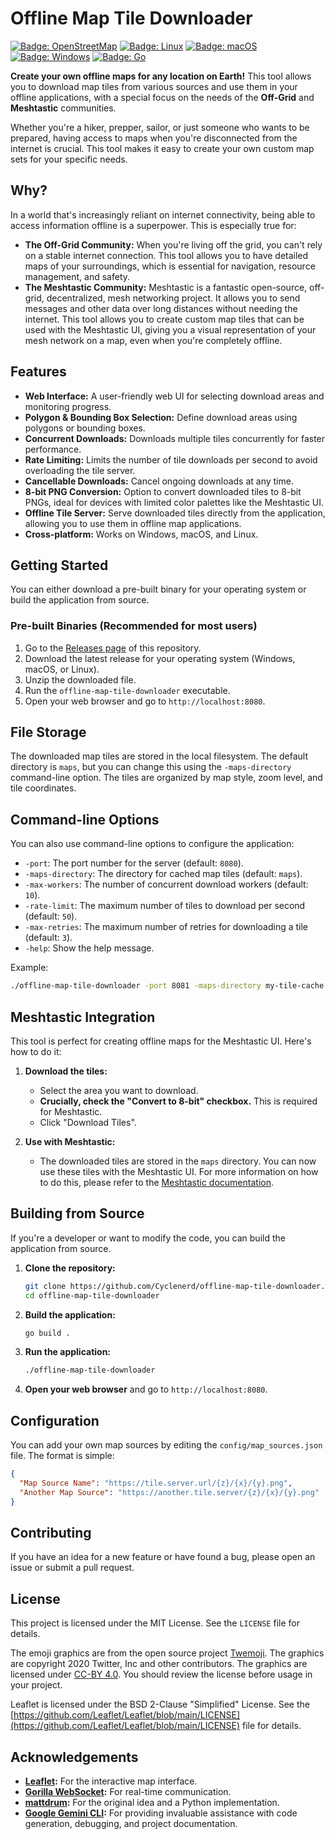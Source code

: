 # Offline Map Tile Downloader

[![Badge: OpenStreetMap](https://img.shields.io/badge/OpenStreetMap-7EBC6F.svg?logo=openstreetmap&logoColor=white)](#readme)
[![Badge: Linux](https://img.shields.io/badge/Linux-FCC624.svg?logo=linux&logoColor=black)](#readme)
[![Badge: macOS](https://img.shields.io/badge/macOS-000000.svg?logo=apple&logoColor=white)](#readme)
[![Badge: Windows](https://img.shields.io/badge/Windows-008080.svg?logoColor=white)](#readme)
[![Badge: Go](https://img.shields.io/badge/Go-%2300ADD8.svg?logo=go&logoColor=white)](#readme)

**Create your own offline maps for any location on Earth!** This tool allows you to download map tiles from various sources and use them in your offline applications, with a special focus on the needs of the **Off-Grid** and **Meshtastic** communities.

Whether you're a hiker, prepper, sailor, or just someone who wants to be prepared, having access to maps when you're disconnected from the internet is crucial. This tool makes it easy to create your own custom map sets for your specific needs.

## Why?

In a world that's increasingly reliant on internet connectivity, being able to access information offline is a superpower. This is especially true for:

*   **The Off-Grid Community:** When you're living off the grid, you can't rely on a stable internet connection. This tool allows you to have detailed maps of your surroundings, which is essential for navigation, resource management, and safety.
*   **The Meshtastic Community:** Meshtastic is a fantastic open-source, off-grid, decentralized, mesh networking project. It allows you to send messages and other data over long distances without needing the internet. This tool allows you to create custom map tiles that can be used with the Meshtastic UI, giving you a visual representation of your mesh network on a map, even when you're completely offline.

## Features

*   **Web Interface:** A user-friendly web UI for selecting download areas and monitoring progress.
*   **Polygon & Bounding Box Selection:** Define download areas using polygons or bounding boxes.
*   **Concurrent Downloads:** Downloads multiple tiles concurrently for faster performance.
*   **Rate Limiting:** Limits the number of tile downloads per second to avoid overloading the tile server.
*   **Cancellable Downloads:** Cancel ongoing downloads at any time.
*   **8-bit PNG Conversion:** Option to convert downloaded tiles to 8-bit PNGs, ideal for devices with limited color palettes like the Meshtastic UI.
*   **Offline Tile Server:** Serve downloaded tiles directly from the application, allowing you to use them in offline map applications.
*   **Cross-platform:** Works on Windows, macOS, and Linux.

## Getting Started

You can either download a pre-built binary for your operating system or build the application from source.

### Pre-built Binaries (Recommended for most users)

1.  Go to the [Releases page](https://github.com/Cyclenerd/offline-map-tile-downloader/releases) of this repository.
2.  Download the latest release for your operating system (Windows, macOS, or Linux).
3.  Unzip the downloaded file.
4.  Run the `offline-map-tile-downloader` executable.
5.  Open your web browser and go to `http://localhost:8080`.

## File Storage

The downloaded map tiles are stored in the local filesystem. The default directory is `maps`, but you can change this using the `-maps-directory` command-line option. The tiles are organized by map style, zoom level, and tile coordinates.

## Command-line Options

You can also use command-line options to configure the application:

*   `-port`: The port number for the server (default: `8080`).
*   `-maps-directory`: The directory for cached map tiles (default: `maps`).
*   `-max-workers`: The number of concurrent download workers (default: `10`).
*   `-rate-limit`: The maximum number of tiles to download per second (default: `50`).
*   `-max-retries`: The maximum number of retries for downloading a tile (default: `3`).
*   `-help`: Show the help message.

Example:

```bash
./offline-map-tile-downloader -port 8081 -maps-directory my-tile-cache -max-workers 5 -rate-limit 25
```

## Meshtastic Integration

This tool is perfect for creating offline maps for the Meshtastic UI. Here's how to do it:

1.  **Download the tiles:**
    *   Select the area you want to download.
    *   **Crucially, check the "Convert to 8-bit" checkbox.** This is required for Meshtastic.
    *   Click "Download Tiles".

2.  **Use with Meshtastic:**
    *   The downloaded tiles are stored in the `maps` directory. You can now use these tiles with the Meshtastic UI. For more information on how to do this, please refer to the [Meshtastic documentation](https://meshtastic.org/docs/software/meshtastic-ui/#map).

## Building from Source

If you're a developer or want to modify the code, you can build the application from source.

1.  **Clone the repository:**
    ```bash
    git clone https://github.com/Cyclenerd/offline-map-tile-downloader.git
    cd offline-map-tile-downloader
    ```
2.  **Build the application:**
    ```bash
    go build .
    ```
3.  **Run the application:**
    ```bash
    ./offline-map-tile-downloader
    ```
4.  **Open your web browser** and go to `http://localhost:8080`.

## Configuration

You can add your own map sources by editing the `config/map_sources.json` file. The format is simple:

```json
{
  "Map Source Name": "https://tile.server.url/{z}/{x}/{y}.png",
  "Another Map Source": "https://another.tile.server/{z}/{x}/{y}.png"
}
```

## Contributing

If you have an idea for a new feature or have found a bug, please open an issue or submit a pull request.

## License

This project is licensed under the MIT License. See the `LICENSE` file for details.

The emoji graphics are from the open source project [Twemoji](https://twemoji.twitter.com/). The graphics are copyright 2020 Twitter, Inc and other contributors. The graphics are licensed under [CC-BY 4.0](https://creativecommons.org/licenses/by/4.0/). You should review the license before usage in your project.

Leaflet is licensed under the BSD 2-Clause "Simplified" License. See the [https://github.com/Leaflet/Leaflet/blob/main/LICENSE](https://github.com/Leaflet/Leaflet/blob/main/LICENSE) file for details.

## Acknowledgements

*   **[Leaflet](https://github.com/Leaflet/Leaflet):** For the interactive map interface.
*   **[Gorilla WebSocket](https://github.com/gorilla/websocket):** For real-time communication.
*   **[mattdrum](https://github.com/mattdrum/map-tile-downloader):** For the original idea and a Python implementation.
*   **[Google Gemini CLI](https://github.com/google-gemini/gemini-cli):** For providing invaluable assistance with code generation, debugging, and project documentation.